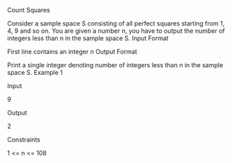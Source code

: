 Count Squares

Consider a sample space S consisting of all perfect squares starting from 1, 4, 9 and so on. You are given a number n, you have to output the number of integers less than n in the sample space S.
Input Format

First line contains an integer n
Output Format

Print a single integer denoting number of integers less than n in the sample space S.
Example 1

Input

9

Output

2

Constraints

1 <= n <= 108
